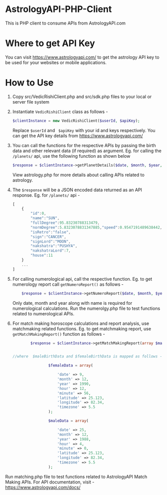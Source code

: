AstrologyAPI-PHP-Client
================================

This is PHP client to consume APIs from AstrologyAPI.com

Where to get API Key
====================

You can visit https://www.astrologyapi.com/ to get the astrology API key to be used for your websites or
mobile applications.

How to Use
==========

1. Copy src/VedicRishiClient.php and src/sdk.php files to your local or server file system
2. Instantiate ```VedicRishiClient``` class as follows -
    ```php
    $clientInstance = new VedicRishiClient($userId, $apiKey);
    ```
    Replace ``` $userId ``` and ``` $apiKey``` with your id and keys respectively.
    You can get the API key details from https://www.astrologyapi.com/

3. You can call the functions for the respective APIs by passing the birth data and other relevant data (if required) as argument. Eg. for calling the  ``` /planets/ ``` api, use the following function as shown below
    ```php
    $response = $clientInstance->getPlanetDetails($date, $month, $year, $hour, $min, $lat, $lon, $tzone);

    ```
    View astrology.php for more details about calling APIs related to astrology.
    
4. The ``` $response ``` will be a JSON encoded data returned as an API response. Eg. for ``` /planets/ ``` api - 
    ```js
    [
        {
            "id":0,
            "name":"SUN",
            "fullDegree":95.83230788313479,
            "normDegree":5.8323078831347885,"speed":0.9547191489638442,
            "isRetro":"false",
            "sign":"CANCER",
            "signLord":"MOON",
            "nakshatra":"PUSHYA",
            "nakshatraLord":7,
            "house":11
        }
        ...
    ]
    ```
5. For calling numerological api, call the respective function. Eg. to get numerology report call ``` getNumeroReport() ``` as follows -

    ```php
        $response = $clientInstance->getNumeroReport($date, $month, $year, $name);

    ```
    Only date, month and year along with name is required for numerological calculations.
    Run the numerolgy.php file to test functions related to numerological APIs.

6. For match making horoscope calculations and report analysis, use matchmaking related functions. Eg. to get matchmaking report, use ```getMatchMakingReport()``` function as follows -

    ```php
            $response = $clientInstance->getMatchMakingReport(array $maleBirthData, array $femaleBirthData);


    //where  $maleBirthData and $femaleBirthData is mapped as follows -

                    $femaleData = array(

                        'date' => 9,
                        'month' => 12,
                        'year' => 1990,
                        'hour' => 12,
                        'minute' => 56,
                        'latitude' => 25.123,
                        'longitude' => 82.34,
                        'timezone' => 5.5
                    );

                    $maleData = array(

                        'date' => 25,
                        'month' => 12,
                        'year' => 1988,
                        'hour' => 4,
                        'minute' => 0,
                        'latitude' => 25.123,
                        'longitude' => 82.34,
                        'timezone' => 5.5
                    );
    ```
Run matching.php file to test functions related to AstrologyAPI Match Making APIs.
For API documentation, visit - https://www.astrologyapi.com/docs/
